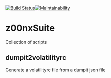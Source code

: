 [![Build Status](https://travis-ci.org/z00nx/z00nxSuite.svg?branch=master)](https://travis-ci.org/z00nx/z00nxSuite)[![Maintainability](https://api.codeclimate.com/v1/badges/9565c7e8c0bfb8d90baf/maintainability)](https://codeclimate.com/github/z00nx/z00nxSuite/maintainability)
# z00nxSuite
Collection of scripts

## dumpit2volatilityrc
Generate a volatilityrc file from a dumpit json file
